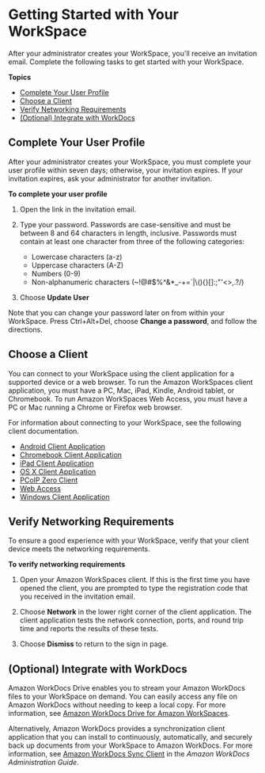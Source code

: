 # Getting Started with Your WorkSpace<a name="workspaces-user-getting-started"></a>

After your administrator creates your WorkSpace, you'll receive an invitation email\. Complete the following tasks to get started with your WorkSpace\.

**Topics**
+ [Complete Your User Profile](#complete-registration)
+ [Choose a Client](#choose-client)
+ [Verify Networking Requirements](#verify-requirements)
+ [\(Optional\) Integrate with WorkDocs](#workdocs-integration)

## Complete Your User Profile<a name="complete-registration"></a>

After your administrator creates your WorkSpace, you must complete your user profile within seven days; otherwise, your invitation expires\. If your invitation expires, ask your administrator for another invitation\.

**To complete your user profile**

1. Open the link in the invitation email\.

1. Type your password\. Passwords are case\-sensitive and must be between 8 and 64 characters in length, inclusive\. Passwords must contain at least one character from three of the following categories:
   + Lowercase characters \(a\-z\)
   + Uppercase characters \(A\-Z\)
   + Numbers \(0\-9\)
   + Non\-alphanumeric characters \(\~\!@\#$%^&\*\_\-\+=`\|\\\(\)\{\}\[\]:;"'<>,\.?/\)

1. Choose **Update User**

Note that you can change your password later on from within your WorkSpace\. Press Ctrl\+Alt\+Del, choose **Change a password**, and follow the directions\.

## Choose a Client<a name="choose-client"></a>

You can connect to your WorkSpace using the client application for a supported device or a web browser\. To run the Amazon WorkSpaces client application, you must have a PC, Mac, iPad, Kindle, Android tablet, or Chromebook\. To run Amazon WorkSpaces Web Access, you must have a PC or Mac running a Chrome or Firefox web browser\.

For information about connecting to your WorkSpace, see the following client documentation\.
+ [Android Client Application](amazon-workspaces-android-client.md)
+ [Chromebook Client Application](amazon-workspaces-chromebook-client.md)
+ [iPad Client Application](amazon-workspaces-ipad-client.md)
+ [OS X Client Application](amazon-workspaces-osx-client.md)
+ [PCoIP Zero Client](amazon-workspaces-pcoip-zero-client.md)
+ [Web Access](amazon-workspaces-web-access.md)
+ [Windows Client Application](amazon-workspaces-windows-client.md)

## Verify Networking Requirements<a name="verify-requirements"></a>

To ensure a good experience with your WorkSpace, verify that your client device meets the networking requirements\.

**To verify networking requirements**

1. Open your Amazon WorkSpaces client\. If this is the first time you have opened the client, you are prompted to type the registration code that you received in the invitation email\.

1. Choose **Network** in the lower right corner of the client application\. The client application tests the network connection, ports, and round trip time and reports the results of these tests\.

1. Choose **Dismiss** to return to the sign in page\.

## \(Optional\) Integrate with WorkDocs<a name="workdocs-integration"></a>

Amazon WorkDocs Drive enables you to stream your Amazon WorkDocs files to your WorkSpace on demand\. You can easily access any file on Amazon WorkDocs without needing to keep a local copy\. For more information, see [Amazon WorkDocs Drive for Amazon WorkSpaces](https://docs.aws.amazon.com/workdocs/latest/userguide/workdocs_drive_help.html)\.

Alternatively, Amazon WorkDocs provides a synchronization client application that you can install to continuously, automatically, and securely back up documents from your WorkSpace to Amazon WorkDocs\. For more information, see [Amazon WorkDocs Sync Client](https://docs.aws.amazon.com/workdocs/latest/userguide/sync_client_help.html) in the *Amazon WorkDocs Administration Guide*\.